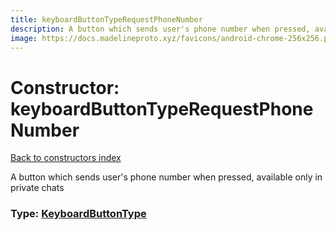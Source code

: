 ```yaml
---
title: keyboardButtonTypeRequestPhoneNumber
description: A button which sends user's phone number when pressed, available only in private chats
image: https://docs.madelineproto.xyz/favicons/android-chrome-256x256.png
---
```

# Constructor: keyboardButtonTypeRequestPhoneNumber  
[Back to constructors index](index.md)



A button which sends user's phone number when pressed, available only in private chats




### Type: [KeyboardButtonType](../types/KeyboardButtonType.md)


